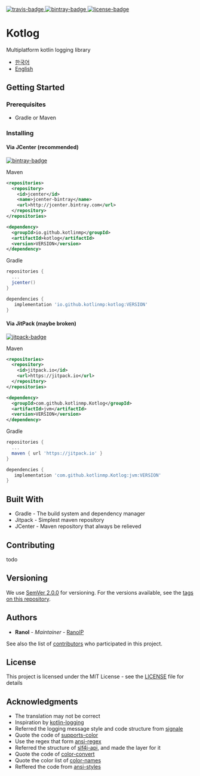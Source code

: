 [korean]: ./README.ko.md
[english]: ./README.md

[bintray-badge]: https://api.bintray.com/packages/ranol-github/maven/kotlog/images/download.svg
[bintray-url]: https://bintray.com/ranol-github/maven/kotlog
[jitpack-badge]: https://img.shields.io/jitpack/v/kotlinmp/Kotlog.svg
[jitpack-url]: https://jitpack.io/#kotlinmp/Kotlog

[license-badge]: https://img.shields.io/github/license/kotlinmp/Kotlog.svg
[license-url]: https://github.com/kotlinmp/Kotlog/blob/master/LICENSE

[travis-badge]: https://img.shields.io/travis/kotlinmp/Kotlog.svg
[travis-url]: https://travis-ci.org/kotlinmp/Kotlog

[ ![travis-badge][] ][travis-url]
[ ![bintray-badge][] ][bintray-url]
[ ![license-badge][] ][license-url]
# Kotlog

Multiplatform kotlin logging library

 * [한국어][korean]
 * [English][english]

## Getting Started

### Prerequisites
 * Gradle or Maven

### Installing

#### Via JCenter (recommended)

[ ![bintray-badge][] ][bintray-url]

Maven

```xml
<repositories>
  <repository>
    <id>jcenter</id>
    <name>jcenter-bintray</name>
    <url>http://jcenter.bintray.com</url>
  </repository>
</repositories>

<dependency>
  <groupId>io.github.kotlinmp</groupId>
  <artifactId>kotlog</artifactId>
  <version>VERSION</version>
</dependency>
```

Gradle

```gradle
repositories {
  ...
  jcenter()
}

dependencies {
   implementation 'io.github.kotlinmp:kotlog:VERSION'
}
```

#### Via JitPack (maybe broken)

[ ![jitpack-badge][] ][jitpack-url]

Maven

```xml
<repositories>
  <repository>
    <id>jitpack.io</id>
    <url>https://jitpack.io</url>
  </repository>
</repositories>

<dependency>
  <groupId>com.github.kotlinmp.Kotlog</groupId>
  <artifactId>jvm</artifactId>
  <version>VERSION</version>
</dependency>
```

Gradle

```gradle
repositories {
  ...
  maven { url 'https://jitpack.io' }
}

dependencies {
   implementation 'com.github.kotlinmp.Kotlog:jvm:VERSION'
}
```

## Built With

 * Gradle - The build system and dependency manager
 * Jitpack - Simplest maven repository
 * JCenter - Maven repository that always be relieved


## Contributing

todo

## Versioning

We use [SemVer 2.0.0](https://semver.org/) for versioning. For the versions available, see the [tags on this repository](https://github.com/kotlinmp/Kotlog/tags).

## Authors

 * **Ranol** - *Maintainer* - [RanolP](https://github.com/RanolP)

See also the list of [contributors](https://github.com/kotlinmp/Kotlog/contributors) who participated in this project.

## License

This project is licensed under the MIT License - see the [LICENSE](https://github.com/kotlinmp/Kotlog/blob/master/LICENSE) file for details

## Acknowledgments

 * The translation may not be correct
 * Inspiration by [kotlin-logging](https://github.com/MicroUtils/kotlin-logging)
 * Referred the logging message style and code structure from [signale](https://github.com/klauscfhq/signale)
 * Quote the code of [supports-color](https://github.com/chalk/supports-color)
 * Use the regex that form [ansi-regex](https://github.com/chalk/ansi-regex)
 * Referred the structure of [slf4j-api](https://www.slf4j.org/), and made the layer for it
 * Quote the code of [color-convert](https://github.com/qix-/color-convert)
 * Quote the color list of [color-names](https://github.com/jonathantneal/color-names)
 * Reffered the code from [ansi-styles](https://github.com/chalk/ansi-styles)
